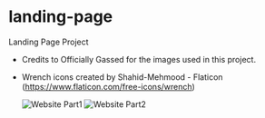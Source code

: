 # landing-page
Landing Page Project

- Credits to Officially Gassed for the images used in this project.
- Wrench icons created by Shahid-Mehmood - Flaticon (https://www.flaticon.com/free-icons/wrench)

  ![Website Part1](https://github.com/willcornforth/landing-page/assets/141945840/1aea43cc-1a8e-4ca9-8791-8b73dbdff88e)
  ![Website Part2](https://github.com/willcornforth/landing-page/assets/141945840/9fa0d61b-8143-4ba3-9a51-fc3cdd7c15ff)
